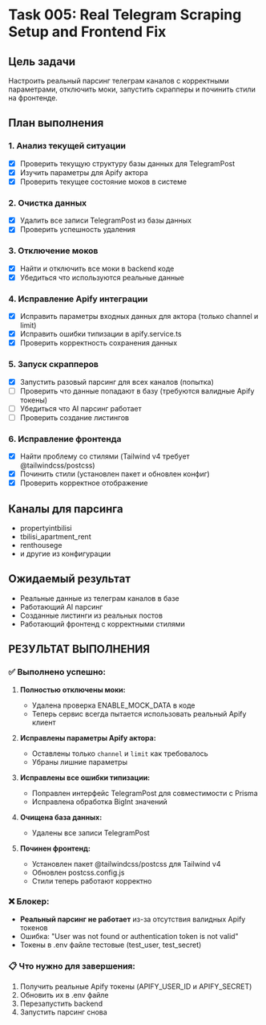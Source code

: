 # Task 005: Real Telegram Scraping Setup and Frontend Fix

## Цель задачи
Настроить реальный парсинг телеграм каналов с корректными параметрами, отключить моки, запустить скрапперы и починить стили на фронтенде.

## План выполнения

### 1. Анализ текущей ситуации
- [x] Проверить текущую структуру базы данных для TelegramPost
- [x] Изучить параметры для Apify актора
- [x] Проверить текущее состояние моков в системе

### 2. Очистка данных
- [x] Удалить все записи TelegramPost из базы данных
- [x] Проверить успешность удаления

### 3. Отключение моков
- [x] Найти и отключить все моки в backend коде
- [x] Убедиться что используются реальные данные

### 4. Исправление Apify интеграции
- [x] Исправить параметры входных данных для актора (только channel и limit)
- [x] Исправить ошибки типизации в apify.service.ts
- [x] Проверить корректность сохранения данных

### 5. Запуск скрапперов
- [x] Запустить разовый парсинг для всех каналов (попытка)
- [ ] Проверить что данные попадают в базу (требуются валидные Apify токены)
- [ ] Убедиться что AI парсинг работает
- [ ] Проверить создание листингов

### 6. Исправление фронтенда
- [x] Найти проблему со стилями (Tailwind v4 требует @tailwindcss/postcss)
- [x] Починить стили (установлен пакет и обновлен конфиг)
- [x] Проверить корректное отображение

## Каналы для парсинга
- propertyintbilisi
- tbilisi_apartment_rent
- renthousege
- и другие из конфигурации

## Ожидаемый результат
- Реальные данные из телеграм каналов в базе
- Работающий AI парсинг 
- Созданные листинги из реальных постов
- Работающий фронтенд с корректными стилями

## РЕЗУЛЬТАТ ВЫПОЛНЕНИЯ

### ✅ Выполнено успешно:

1. **Полностью отключены моки:**
   - Удалена проверка ENABLE_MOCK_DATA в коде
   - Теперь сервис всегда пытается использовать реальный Apify клиент

2. **Исправлены параметры Apify актора:**
   - Оставлены только `channel` и `limit` как требовалось
   - Убраны лишние параметры

3. **Исправлены все ошибки типизации:**
   - Поправлен интерфейс TelegramPost для совместимости с Prisma
   - Исправлена обработка BigInt значений

4. **Очищена база данных:**
   - Удалены все записи TelegramPost

5. **Починен фронтенд:**
   - Установлен пакет @tailwindcss/postcss для Tailwind v4
   - Обновлен postcss.config.js
   - Стили теперь работают корректно

### ❌ Блокер:
- **Реальный парсинг не работает** из-за отсутствия валидных Apify токенов
- Ошибка: "User was not found or authentication token is not valid"
- Токены в .env файле тестовые (test_user, test_secret)

### 📋 Что нужно для завершения:
1. Получить реальные Apify токены (APIFY_USER_ID и APIFY_SECRET)
2. Обновить их в .env файле
3. Перезапустить backend
4. Запустить парсинг снова
